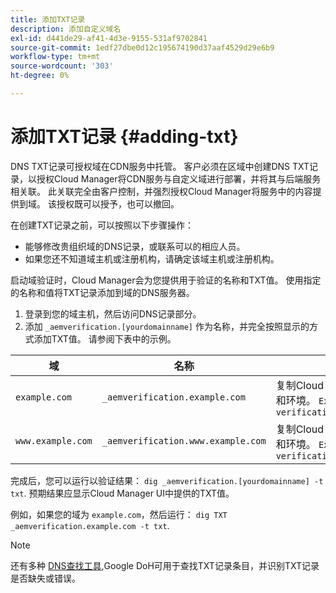 ```yaml
---
title: 添加TXT记录
description: 添加自定义域名
exl-id: d441de29-af41-4d3e-9155-531af9702841
source-git-commit: 1edf27dbe0d12c195674190d37aaf4529d29e6b9
workflow-type: tm+mt
source-wordcount: '303'
ht-degree: 0%

---
```


# 添加TXT记录 {#adding-txt}

DNS TXT记录可授权域在CDN服务中托管。 客户必须在区域中创建DNS TXT记录，以授权Cloud Manager将CDN服务与自定义域进行部署，并将其与后端服务相关联。 此关联完全由客户控制，并强烈授权Cloud Manager将服务中的内容提供到域。 该授权既可以授予，也可以撤回。

在创建TXT记录之前，可以按照以下步骤操作：

* 能够修改贵组织域的DNS记录，或联系可以的相应人员。
* 如果您还不知道域主机或注册机构，请确定该域主机或注册机构。

启动域验证时，Cloud Manager会为您提供用于验证的名称和TXT值。 使用指定的名称和值将TXT记录添加到域的DNS服务器。

1. 登录到您的域主机，然后访问DNS记录部分。
1. 添加 `_aemverification.[yourdomainname]` 作为名称，并完全按照显示的方式添加TXT值。
请参阅下表中的示例。

| 域 | 名称 | TXT值 |
|--- |--- |---|
| `example.com` | `_aemverification.example.com` | 复制Cloud Manager UI中显示的整个值。 这特定于域和环境。 `Ex:<br>adobe-aem-verification=example.com/[program]/[env]/..` |
| `www.example.com` | `_aemverification.www.example.com` | 复制Cloud Manager UI中显示的整个值。 这特定于域和环境。 `Ex:<br>adobe-aem-verification=www.example.com/[program]/[env]/..` |

完成后，您可以运行以验证结果： `dig _aemverification.[yourdomainname] -t txt`.
预期结果应显示Cloud Manager UI中提供的TXT值。

例如，如果您的域为 `example.com`，然后运行： `dig TXT _aemverification.example.com -t txt`.

>[!NOTE]
>还有多种 [DNS查找工具](https://www.ultratools.com/tools/dnsLookup),Google DoH可用于查找TXT记录条目，并识别TXT记录是否缺失或错误。
